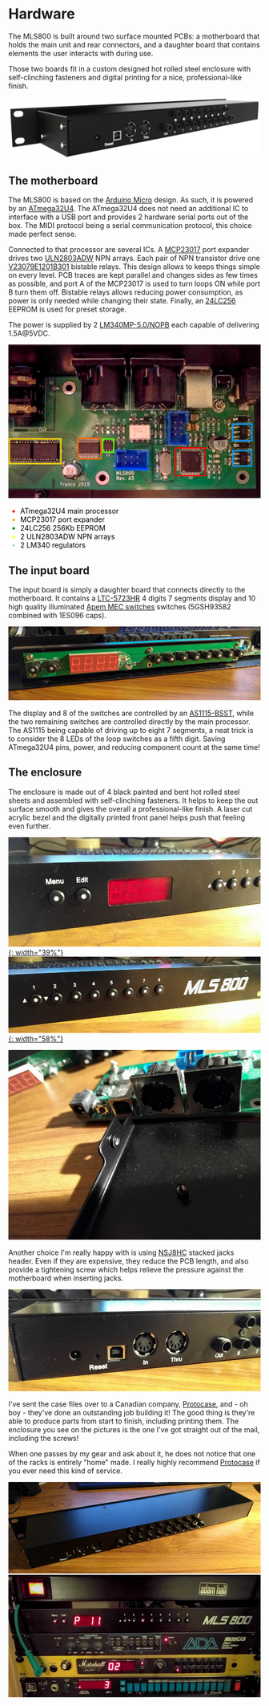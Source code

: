 # Hardware

The MLS800 is built around two surface mounted PCBs: a motherboard that holds the main unit and rear connectors, and a daughter board that contains elements the user interacts with during use.  

Those two boards fit in a custom designed hot rolled steel enclosure with self-clinching fasteners and digital printing for a nice, professional-like finish.

[![MLS800](assets/product-back-2.gif)](assets/large/product-back-2.png)

## The motherboard

The MLS800 is based on the [Arduino Micro](https://store.arduino.cc/usa/arduino-micro) design. As such, it is powered by an [ATmega32U4](https://www.microchip.com/wwwproducts/en/ATmega32U4). The ATmega32U4 does not need an additional IC to interface with a USB port and provides 2 hardware serial ports out of the box. The MIDI protocol being a serial communication protocol, this choice made perfect sense.  

Connected to that processor are several ICs. A [MCP23017](https://www.microchip.com/wwwproducts/en/MCP23017) port expander drives two [ULN2803ADW](https://www.ti.com/store/ti/en/p/product?p=ULN2803ADW) NPN arrays. Each pair of NPN transistor drive one [V23079E1201B301](https://www.te.com/usa-en/product-6-1393788-8.html) bistable relays. This design allows to keeps things simple on every level. PCB traces are kept parallel and changes sides as few times as possible, and port A of the MCP23017 is used to turn loops ON while port B turn them off. Bistable relays allows reducing power consumption, as power is only needed while changing their state. Finally, an [24LC256](https://www.microchip.com/wwwproducts/en/en010828) EEPROM is used for preset storage.

The power is supplied by 2 [LM340MP-5.0/NOPB](https://www.ti.com/store/ti/en/p/product/?p=LM340MP-5.0/NOPB) each capable of delivering 1.5A@5VDC.

![Main components iFixit style](assets/hardware-motherboard-ifixit.jpg)

<ul>
    <li style="color:red">
        <span style="color:black">ATmega32U4 main processor</span>
    </li>
    <li style="color:orange">
        <span style="color:black">MCP23017 port expander</span>
    </li>
    <li style="color:green">
        <span style="color:black">24LC256 256Kb EEPROM</span>
    </li>
    <li style="color:yellow">
        <span style="color:black">2 ULN2803ADW NPN arrays</span>
    </li>
    <li style="color:lightblue">
        <span style="color:black">2 LM340 regulators</span>
    </li>
</ul>

## The input board

The input board is simply a daughter board that connects directly to the motherboard. It contains a [LTC-5723HR](http://optoelectronics.liteon.com/upload/download/DS-30-96-124/C5723HR.pdf) 4 digits 7 segments display and 10 high quality illuminated [Apem MEC switches](https://www.apem.com/int/29-mec-switches) switches (5GSH93582 combined with 1ES096 caps).

[![Daughterboard](assets/hardware-daughterboard.jpg)](assets/large/hardware-daughterboard.jpg)

The display and 8 of the switches are controlled by an [AS1115-BSST](https://ams.com/as1115), while the two remaining switches are controlled directly by the main processor. The AS1115 being capable of driving up to eight 7 segments, a neat trick is to consider the 8 LEDs of the loop switches as a fifth digit. Saving ATmega32U4 pins, power, and reducing component count at the same time!

## The enclosure

The enclosure is made out of 4 black painted and bent hot rolled steel sheets and assembled with self-clinching fasteners. It helps to keep the out surface smooth and gives the overall a professional-like finish. A laser cut acrylic bezel and the digitally printed front panel helps push that feeling even further.

[![Rack front left](assets/hardware-rack-front-left.jpg){: width="39%"}](assets/large/hardware-rack-front-left.jpg)&nbsp;&nbsp;
[![Rack front right](assets/hardware-rack-front-right.jpg){: width="58%"}](assets/large/hardware-rack-front-right.jpg)  

[![Self clinching fasteners](assets/hardware-rack-fasteners.jpg)](assets/large/hardware-rack-fasteners.jpg)

Another choice I'm really happy with is using [NSJ8HC](https://www.neutrik.com/en/product/nsj8hc) stacked jacks header. Even if they are expensive, they reduce the PCB length, and also provide a tightening screw which helps relieve the pressure against the motherboard when inserting jacks.

[![Rack  left back](assets/hardware-rack-back-left.jpg)](assets/large/hardware-rack-back-left.jpg)

I've sent the case files over to a Canadian company, [Protocase](https://www.protocase.com), and - oh boy - they've done an outstanding job building it! The good thing is they're able to produce parts from start to finish, including printing them. The enclosure you see on the pictures is the one I've got straight out of the mail, including the screws! 

When one passes by my gear and ask about it, he does not notice that one of the racks is entirely "home" made. I really highly recommend [Protocase](https://www.protocase.com) if you ever need this kind of service.

[![Rack back](assets/hardware-rack-back.jpg)](assets/large/hardware-rack-back.jpg)
[![Rack running](assets/hardware-setup.jpg)](assets/large/hardware-setup.jpg)

